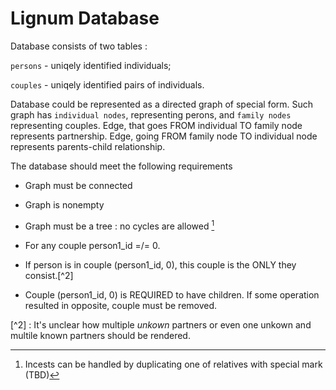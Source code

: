 
# Lignum Database


Database consists of two tables : 

 `persons` - uniqely identified individuals;

 `couples` - uniqely identified pairs of individuals.


Database could be represented as a directed graph of special form. Such graph has `individual nodes`,
representing perons, and `family nodes` representing couples. Edge, that goes FROM individual
TO family node represents partnership. Edge, going FROM family node TO individual node represents
parents-child relationship.

 The database should meet the following requirements

 - Graph must be connected

 - Graph is nonempty 

 - Graph must be a tree : no cycles are allowed [^1] 

 - For any couple person1_id =/= 0.

 - If person is in couple (person1_id, 0), this couple is the ONLY they consist.[^2]

 - Couple (person1_id, 0) is REQUIRED to have children. If some operation resulted in opposite, 
 couple must be removed.



[^1]: Incests can be handled by duplicating one of relatives with special mark (TBD)

[^2] : It's unclear how multiple _unkown_ partners or even one unkown and
multile known partners should be rendered.

